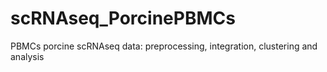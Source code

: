 # scRNAseq_PorcinePBMCs
PBMCs porcine scRNAseq data: preprocessing, integration, clustering and analysis
